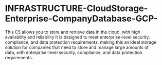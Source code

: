 # INFRASTRUCTURE-CloudStorage-Enterprise-CompanyDatabase-GCP-
This CS allows you to store and retrieve data in the cloud, with high availability and reliability 
It is designed to meet enterprise-level security, compliance, and data protection requirements, making this an ideal storage solution for companies that need to store and manage large amounts of data, with enterprise-level security, compliance, and data protection requirements.



 
 
 
